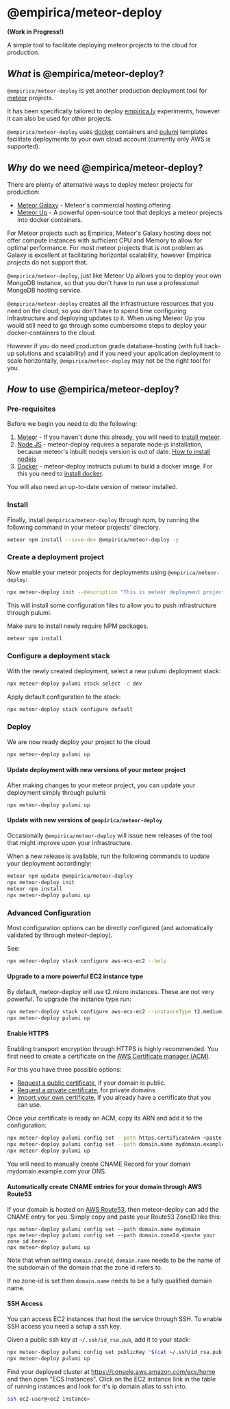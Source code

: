 @empirica/meteor-deploy
=======================
**(Work in Progress!)** 

A simple tool to facilitate deploying meteor projects to the cloud for production.

## _What_ is @empirica/meteor-deploy?

`@empirica/meteor-deploy` is yet another production deployment tool for [meteor](https://meteor.com) projects. 

It has been specifically tailored to deploy [empirica.ly](https://empirica.ly) experiments, however it can also be used for other projects.

`@empirica/meteor-deploy` uses [docker](https://docker.com) containers and [pulumi](https://pulumi.com) templates facilitate deployments to your own cloud account (currently only AWS is supported). 

## _Why_ do we need @empirica/meteor-deploy?

There are plenty of alternative ways to deploy meteor projects for production:

 * [Meteor Galaxy](https://www.meteor.com/hosting) - Meteor's commercial hosting offering
 * [Meteor Up](http://meteor-up.com/) - A powerful open-source tool that deploys a meteor projects into docker containers.

For Meteor projects such as Empirica, Meteor's Galaxy hosting does not offer compute instances with sufficient CPU and Memory to allow for optimal performance. For most meteor projects that is not problem as Galaxy is excellent at facilitating horizontal scalability, however Empirica projects do not support that.

`@empirica/meteor-deploy`, just like Meteor Up allows you to deploy your own MongoDB instance, so that you don't have to run use a professional MongoDB hosting service.

`@empirica/meteor-deploy` creates all the infrastructure resources that you need on the cloud, so you don't have to spend time configuring infrastructure and deploying updates to it. When using Meteor Up you would still need to go through some cumbersome steps to deploy your docker-containers to the cloud.

However if you do need production grade database-hosting (with full back-up solutions and scalability) and if you need your application deployment to scale horizontally, `@empirica/meteor-deploy` may not be the right tool for you.
 
## _How_ to use @empirica/meteor-deploy?

### Pre-requisites

Before we begin you need to do the following:

1. [Meteor](https://meteor.com) - If you haven't done this already, you will need to [install meteor](https://www.meteor.com/install).
1. [Node JS](https://nodejs.dev) - meteor-deploy requires a separate node-js installation, because meteor's inbuilt nodejs version is out of date. [How to install nodejs](https://nodejs.dev/how-to-install-nodejs)
1. [Docker](https://docker.io) - meteor-deploy instructs pulumi to build a docker image. For this you need to [install docker](https://www.docker.com/get-started).

You will also need an up-to-date version of meteor installed.

### Install

Finally, install `@empirica/meteor-deploy` through npm, by running the following command in your meteor projects' directory.

```bash
meteor npm install --save-dev @empirica/meteor-deploy -y
```

### Create a deployment project

Now enable your meteor projects for deployments using `@empirica/meteor-deploy`:

```bash
npx meteor-deploy init --description "This is meteor deployment project"
```

This will install some configuration files to allow you to push infrastructure through pulumi. 

Make sure to install newly require NPM packages.

```bash 
meteor npm install
```

### Configure a deployment stack

With the newly created deployment, select a new pulumi deployment stack:

```bash
npx meteor-deploy pulumi stack select -c dev
```

Apply default configuration to the stack:

```bash 
npx meteor-deploy stack configure default
```

### Deploy 

We are now ready deploy your project to the cloud

```bash
npx meteor-deploy pulumi up
```

#### Update deployment with new versions of your meteor project

After making changes to your meteor project, you can update your deployment simply through pulumi:

```
npx meteor-deploy pulumi up
```

#### Update with new versions of `@empirica/meteor-deploy`

Occasionally `@empirica/meteor-deploy` will issue new releases of the tool that might improve upon your infrastructure.

When a new release is available, run the following commands to update your deployment accordingly:

```bash 
meteor npm update @empirica/meteor-deploy
npx meteor-deploy init
meteor npm install
npx meteor-deploy pulumi up
```

### Advanced Configuration

Most configuration options can be directly configured (and automatically validated by through meteor-deploy). 

See:
```bash 
npx meteor-deploy stack configure aws-ecs-ec2 --help
```

#### Upgrade to a more powerful EC2 instance type

By default, meteor-deploy will use t2.micro instances. These are not very powerful. To upgrade the instance type
run: 

```bash
npx meteor-deploy stack configure aws-ecs-ec2 --instanceType t2.medium --app:memory: 1024 --db:memory: 1024
npx meteor-deploy pulumi up
```

#### Enable HTTPS

Enabling transport encryption through HTTPS is highly recommended. You first need to create a certificate on the 
[AWS Certificate manager (ACM)](https://aws.amazon.com/certificate-manager/). 

For this you have three possible options:

* [Request a public certificate](https://docs.aws.amazon.com/acm/latest/userguide/gs-acm-request-public.html), if your domain is public.
* [Request a private certificate](https://docs.aws.amazon.com/acm/latest/userguide/gs-acm-request-private.html), for private domains 
* [Import your own certificate](https://docs.aws.amazon.com/acm/latest/userguide/import-certificate-api-cli.html), if you already have a certificate that you can use.

Once your certificate is ready on ACM, copy its ARN and add it to the configuration:

```bash 
npx meteor-deploy pulumi config set --path https.certificateArn <paste your certificate arn>
npx meteor-deploy pulumi config set --path domain.name mydomain.example.com
npx meteor-deploy pulumi up
```

You will need to manually create CNAME Record for your domain mydomain.example.com your DNS. 

#### Automatically create CNAME entries for your domain through AWS Route53

If your domain is hosted on [AWS Route53](https://aws.amazon.com/route53/), then meteor-deploy can add the CNAME entry for you. 
Simply copy and paste your Route53 ZoneID like this:

```
npx meteor-deploy pulumi config set --path domain.name mydomain
npx meteor-deploy pulumi config set --path domain.zoneId <paste your zone id here>
npx meteor-deploy pulumi up
```

Note that when setting `domain.zoneId`, `domain.name` needs to be the name of the subdomain of the domain that the zone id refers to.

If no zone-id is set then `domain.name` needs to be a fully qualified domain name.


#### SSH Access

You can access EC2 instances that host the service through SSH. To enable SSH access you need a setup a ssh key.

Given a public ssh key at `~/.ssh/id_rsa.pub`, add it to your stack:

```bash 
npx meteor-deploy pulumi config set publicKey "$(cat ~/.ssh/id_rsa.pub)"
npx meteor-deploy pulumi up
```

Find your deployed cluster at https://console.aws.amazon.com/ecs/home and then open "ECS Instances". 
Click on the EC2 instance link in the table of running instances and look for it's ip domain alias to ssh into.

```bash 
ssh ec2-user@<ec2 instance>
```
